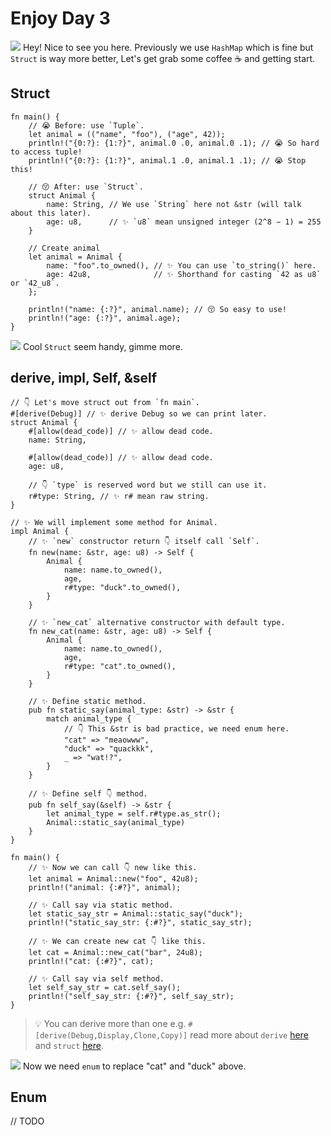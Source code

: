 # Enjoy Day 3

![](/assets/kat.png) Hey! Nice to see you here. Previously we use `HashMap` which is fine but `Struct` is way more better, Let's get grab some coffee ☕️ and getting start.

## Struct

```rust,editable
fn main() {
    // 😭 Before: use `Tuple`.
    let animal = (("name", "foo"), ("age", 42));
    println!("{0:?}: {1:?}", animal.0 .0, animal.0 .1); // 😭 So hard to access tuple!
    println!("{0:?}: {1:?}", animal.1 .0, animal.1 .1); // 😭 Stop this!

    // 😚 After: use `Struct`.
    struct Animal {
        name: String, // We use `String` here not &str (will talk about this later).
        age: u8,      // ✨ `u8` mean unsigned integer (2^8 − 1) = 255
    }

    // Create animal
    let animal = Animal {
        name: "foo".to_owned(), // ✨ You can use `to_string()` here.
        age: 42u8,              // ✨ Shorthand for casting `42 as u8` or `42_u8`.
    };

    println!("name: {:?}", animal.name); // 😚 So easy to use!
    println!("age: {:?}", animal.age);
}
```

![](/assets/duck.png) Cool `Struct` seem handy, gimme more.

## derive, impl, Self, &self

```rust,editable
// 👇 Let's move struct out from `fn main`.
#[derive(Debug)] // ✨ derive Debug so we can print later.
struct Animal {
    #[allow(dead_code)] // ✨ allow dead code.
    name: String,

    #[allow(dead_code)] // ✨ allow dead code.
    age: u8,

    // 👇 `type` is reserved word but we still can use it.
    r#type: String, // ✨ r# mean raw string.
}

// ✨ We will implement some method for Animal.
impl Animal {
    // ✨ `new` constructor return 👇 itself call `Self`.
    fn new(name: &str, age: u8) -> Self {
        Animal {
            name: name.to_owned(),
            age,
            r#type: "duck".to_owned(),
        }
    }

    // ✨ `new_cat` alternative constructor with default type.
    fn new_cat(name: &str, age: u8) -> Self {
        Animal {
            name: name.to_owned(),
            age,
            r#type: "cat".to_owned(),
        }
    }

    // ✨ Define static method.
    pub fn static_say(animal_type: &str) -> &str {
        match animal_type {
            // 👇 This &str is bad practice, we need enum here.
            "cat" => "meaowww",
            "duck" => "quackkk",
            _ => "wat!?",
        }
    }

    // ✨ Define self 👇 method.
    pub fn self_say(&self) -> &str {
        let animal_type = self.r#type.as_str();
        Animal::static_say(animal_type)
    }
}

fn main() {
    // ✨ Now we can call 👇 new like this.
    let animal = Animal::new("foo", 42u8);
    println!("animal: {:#?}", animal);

    // ✨ Call say via static method.
    let static_say_str = Animal::static_say("duck");
    println!("static_say_str: {:#?}", static_say_str);

    // ✨ We can create new cat 👇 like this.
    let cat = Animal::new_cat("bar", 24u8);
    println!("cat: {:#?}", cat);

    // ✨ Call say via self method.
    let self_say_str = cat.self_say();
    println!("self_say_str: {:#?}", self_say_str);
}

```

> 💡 You can derive more than one e.g. `#[derive(Debug,Display,Clone,Copy)]` read more about `derive` [here](https://doc.rust-lang.org/rust-by-example/trait/derive.html) and `struct` [here](https://doc.rust-lang.org/rust-by-example/custom_types/structs.html).

![](/assets/kat.png) Now we need `enum` to replace "cat" and "duck" above.

## Enum

// TODO
